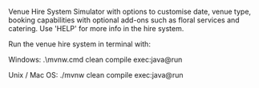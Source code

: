 Venue Hire System Simulator with options to customise date, venue type, booking capabilities with optional add-ons such as floral services and catering.
Use 'HELP' for more info in the hire system.

Run the venue hire system in terminal with:

Windows: .\mvnw.cmd clean compile exec:java@run

Unix / Mac OS: ./mvnw clean compile exec:java@run